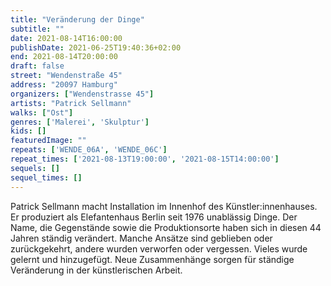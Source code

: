 ```yaml
---
title: "Veränderung der Dinge"
subtitle: ""
date: 2021-08-14T16:00:00
publishDate: 2021-06-25T19:40:36+02:00
end: 2021-08-14T20:00:00
draft: false
street: "Wendenstraße 45"
address: "20097 Hamburg"
organizers: ["Wendenstrasse 45"]
artists: "Patrick Sellmann"
walks: ["Ost"]
genres: ['Malerei', 'Skulptur']
kids: []
featuredImage: ""
repeats: ['WENDE_06A', 'WENDE_06C']
repeat_times: ['2021-08-13T19:00:00', '2021-08-15T14:00:00']
sequels: []
sequel_times: []
---
```


Patrick Sellmann macht Installation im Innenhof des Künstler:innenhauses. Er produziert als Elefantenhaus Berlin seit 1976 unablässig Dinge. Der Name, die Gegenstände sowie die Produktionsorte haben sich in diesen 44 Jahren ständig verändert. Manche Ansätze sind geblieben oder zurückgekehrt, andere wurden verworfen oder vergessen. Vieles wurde gelernt und hinzugefügt. Neue Zusammenhänge sorgen für ständige Veränderung in der künstlerischen Arbeit.